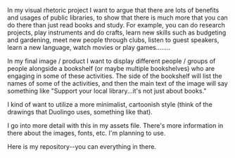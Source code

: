 In my visual rhetoric project I want to argue that there are lots of benefits and usages of public libraries, to show 
that there is much more that you can do there than just read books and study. For example, you can do research projects,
play instruments and do crafts, learn new skills such as budgeting and gardening, meet new people through clubs,
listen to guest speakers, learn a new language, watch movies or play games........

In my final image / product I want to display different people / groups of people alongside a bookshelf (or maybe multiple 
bookshelves) who are engaging in some of these activities. The side of the bookshelf will list the names of some of the activities,
and then the main text of the image will say something like "Support your local library...it's not just about books." 

I kind of want to utilize a more minimalist, cartoonish style (think of the drawings that Duolingo uses, something like that). 

I go into more detail with this in my assets file. There's more information in there about the images, fonts, etc. I'm planning to use.

Here is my repository--you can everything in there.